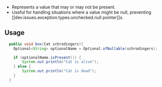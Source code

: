 
- Represents a value that may or may not be present.
- Useful for handling situations where a value might be null, preventing [[dev.issues.exception.types.unchecked.null pointer]]s.


## Usage

```java
  public void box(Cat schrodingers){
    Optional<String> optionalName = Optional.ofNullable(schrodingers);

    if (optionalName.isPresent()) {
        System.out.println("Cat is alive");
    } else {
        System.out.println("Cat is dead");
    }
  }
```